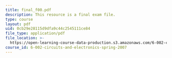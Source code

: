 ```yaml
---
title: final_f00.pdf
description: This resource is a final exam file.
type: course
layout: pdf
uid: 0cb29e28115d9dfa9c44c2545111ce84
file_type: application/pdf
file_location: >-
  https://open-learning-course-data-production.s3.amazonaws.com/6-002-circuits-and-electronics-spring-2007/0cb29e28115d9dfa9c44c2545111ce84_final_f00.pdf
course_id: 6-002-circuits-and-electronics-spring-2007
---
```

